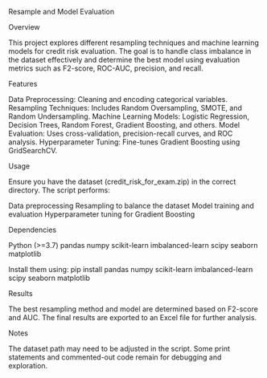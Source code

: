 Resample and Model Evaluation

Overview

This project explores different resampling techniques and machine learning models for credit risk evaluation. The goal is to handle class imbalance in the dataset effectively and determine the best model using evaluation metrics such as F2-score, ROC-AUC, precision, and recall.


Features

Data Preprocessing: Cleaning and encoding categorical variables.
Resampling Techniques: Includes Random Oversampling, SMOTE, and Random Undersampling.
Machine Learning Models: Logistic Regression, Decision Trees, Random Forest, Gradient Boosting, and others.
Model Evaluation: Uses cross-validation, precision-recall curves, and ROC analysis.
Hyperparameter Tuning: Fine-tunes Gradient Boosting using GridSearchCV.


Usage

Ensure you have the dataset (credit_risk_for_exam.zip) in the correct directory. The script performs:

Data preprocessing
Resampling to balance the dataset
Model training and evaluation
Hyperparameter tuning for Gradient Boosting


Dependencies

Python (>=3.7)
pandas
numpy
scikit-learn
imbalanced-learn
scipy
seaborn
matplotlib

Install them using:
pip install pandas numpy scikit-learn imbalanced-learn scipy seaborn matplotlib


Results

The best resampling method and model are determined based on F2-score and AUC. The final results are exported to an Excel file for further analysis.


Notes

The dataset path may need to be adjusted in the script.
Some print statements and commented-out code remain for debugging and exploration.
